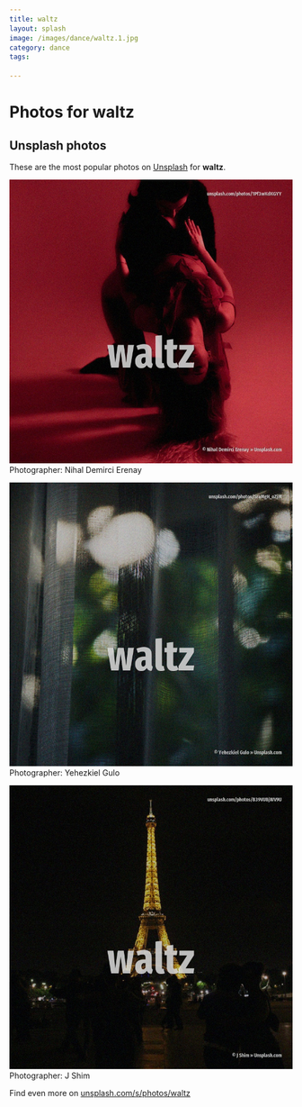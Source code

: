 ```yaml
---
title: waltz
layout: splash
image: /images/dance/waltz.1.jpg
category: dance
tags:

---
```

# Photos for waltz
 
## Unsplash photos
These are the most popular photos on [Unsplash](https://unsplash.com) for **waltz**.
 
![waltz](/images/dance/waltz.1.jpg)
Photographer:  Nihal Demirci Erenay
 
![waltz](/images/dance/waltz.2.jpg)
Photographer:  Yehezkiel Gulo
 
![waltz](/images/dance/waltz.3.jpg)
Photographer:  J Shim
 
Find even more on [unsplash.com/s/photos/waltz](https://unsplash.com/s/photos/waltz)
 
